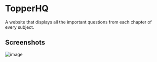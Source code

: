 # TopperHQ
A website that displays all the important questions from each chapter of every subject.

## Screenshots
![image](https://github.com/HarjjotSinghh/TopperHQ/assets/114088280/332e10c8-8fef-4b0a-9b3f-aa1ace18cc36)
